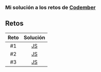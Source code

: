 ### Mi solución a los retos de [Codember](https://codember.dev/)

## Retos

| Reto |            Solución            |
| :--: | :----------------------------: |
|  #1  | [JS](challenge-1/exercise.js)  |
|  #2  | [JS](challenge-2/exercise2.js) |
|  #3  | [JS](challenge-3/exercise3.js) |
